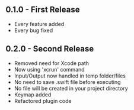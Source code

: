## 0.1.0 - First Release
* Every feature added
* Every bug fixed

## 0.2.0 - Second Release
* Removed need for Xcode path
* Now using 'xcrun' command
* Input/Output now handled in temp folder/files
* No need to save .swift file before executing
* No file will be created in your project directory
* Keymap added
* Refactored plugin code

